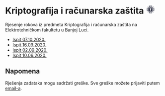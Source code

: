 # Kriptografija i računarska zaštita <img width="30px" src="https://raw.githubusercontent.com/AleksaMCode/kriptografija-i-racunarska-zastita/main/crypto.png" />
Rjesenje rokova iz predmeta Kriptografija i računarska zaštita na Elektrotehničkom fakultetu u Banjoj Luci.

* [Ispit 07.10.2020.](https://github.com/AleksaMCode/kriptografija-i-racunarska-zastita/tree/main/ispit_20201007)
* [Ispit 16.09.2020.](https://github.com/AleksaMCode/kriptografija-i-racunarska-zastita/tree/main/ispit_20200916)
* [Ispit 02.09.2020.](https://github.com/AleksaMCode/kriptografija-i-racunarska-zastita/tree/main/ispit_20200902)
* [Ispit 10.06.2020.](https://github.com/AleksaMCode/kriptografija-i-racunarska-zastita/tree/main/ispit_20200610)

## Napomena
Rješenja zadataka mogu sadržati greške. Sve greške možete prijaviti putem [email-a](mailto:aleksamcode@gmail.com?subject=[GitHub-Kriptografija-rjesenja-ispita-greska]).